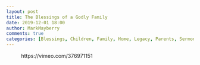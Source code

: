 ```yaml
---
layout: post
title: The Blessings of a Godly Family
date: 2019-12-01 18:00
author: MarkMayberry
comments: true
categories: [Blessings, Children, Family, Home, Legacy, Parents, Sermon]
---
```

<!-- wp:core-embed/vimeo {"url":"https://vimeo.com/376971151","type":"video","providerNameSlug":"vimeo","className":"wp-embed-aspect-4-3 wp-has-aspect-ratio"} -->
<figure class="wp-block-embed-vimeo wp-block-embed is-type-video is-provider-vimeo wp-embed-aspect-4-3 wp-has-aspect-ratio"><div class="wp-block-embed__wrapper">
https://vimeo.com/376971151
</div></figure>
<!-- /wp:core-embed/vimeo -->
